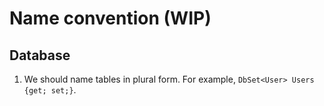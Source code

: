 # Name convention (WIP)

## Database

1. We should name tables in plural form. For example, `DbSet<User> Users {get; set;}`.
